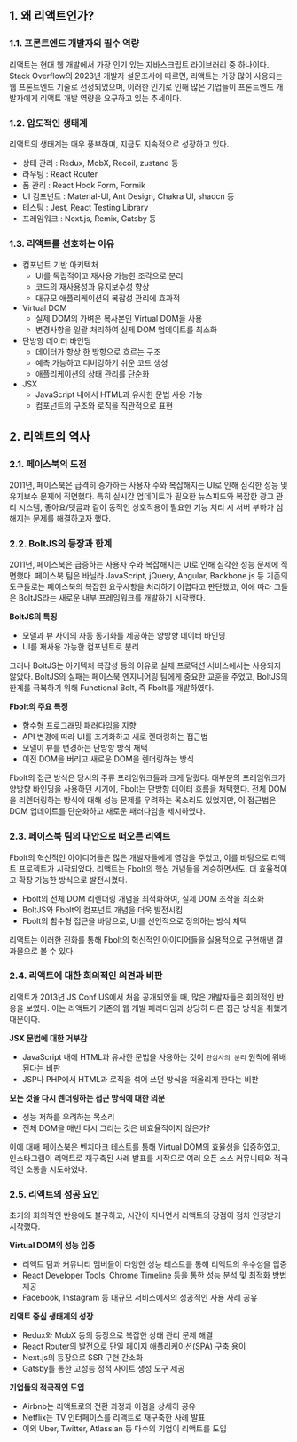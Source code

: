 ## 1. 왜 리액트인가? 
### 1.1. 프론트엔드 개발자의 필수 역량
리액트는 현대 웹 개발에서 가장 인기 있는 자바스크립트 라이브러리 중 하나이다. Stack Overflow의 2023년 개발자 설문조사에 따르면, 리액트는 가장 많이 사용되는 웹 프론트엔드 기술로 선정되었으며, 이러한 인기로 인해 많은 기업들이 프론트엔드 개발자에게 리액트 개발 역량을 요구하고 있는 추세이다. 

### 1.2. 압도적인 생태계
리액트의 생태계는 매우 풍부하며, 지금도 지속적으로 성장하고 있다. 
- 상태 관리 : Redux, MobX, Recoil, zustand 등
- 라우팅 : React Router
- 폼 관리 : React Hook Form, Formik
- UI 컴포넌트 : Material-UI, Ant Design, Chakra UI, shadcn 등 
- 테스팅 : Jest, React Testing Library
- 프레임워크 : Next.js, Remix, Gatsby 등

### 1.3. 리액트를 선호하는 이유
- 컴포넌트 기반 아키텍처
    - UI를 독립적이고 재사용 가능한 조각으로 분리
    - 코드의 재사용성과 유지보수성 향상
    - 대규모 애플리케이션의 복잡성 관리에 효과적
- Virtual DOM
    - 실제 DOM의 가벼운 복사본인 Virtual DOM을 사용
    - 변경사항을 일괄 처리하여 실제 DOM 업데이트를 최소화
- 단방향 데이터 바인딩
    - 데이터가 항상 한 방향으로 흐르는 구조
    - 예측 가능하고 디버깅하기 쉬운 코드 생성
    - 애플리케이션의 상태 관리를 단순화
- JSX 
    - JavaScript 내에서 HTML과 유사한 문법 사용 가능
    - 컴포넌트의 구조와 로직을 직관적으로 표현

## 2. 리액트의 역사 
### 2.1. 페이스북의 도전 
2011년, 페이스북은 급격히 증가하는 사용자 수와 복잡해지는 UI로 인해 심각한 성능 및 유지보수 문제에 직면했다. 특히 실시간 업데이트가 필요한 뉴스피드와 복잡한 광고 관리 시스템, 좋아요/댓글과 같이 동적인 상호작용이 필요한 기능 처리 시 서버 부하가 심해지는 문제를 해결하고자 했다. 

### 2.2. BoltJS의 등장과 한계
2011년, 페이스북은 급증하는 사용자 수와 복잡해지는 UI로 인해 심각한 성능 문제에 직면했다. 페이스북 팀은 바닐라 JavaScript, jQuery, Angular, Backbone.js 등 기존의 도구들로는 페이스북의 복잡한 요구사항을 처리하기 어렵다고 판단했고, 이에 따라 그들은 BoltJS라는 새로운 내부 프레임워크를 개발하기 시작했다. 

**BoltJS의 특징**
- 모델과 뷰 사이의 자동 동기화를 제공하는 양방향 데이터 바인딩
- UI를 재사용 가능한 컴포넌트로 분리

그러나 BoltJS는 아키텍처 복잡성 등의 이유로 실제 프로덕션 서비스에서는 사용되지 않았다. BoltJS의 실패는 페이스북 엔지니어링 팀에게 중요한 교훈을 주었고, BoltJS의 한계를 극복하기 위해 Functional Bolt, 즉 Fbolt를 개발하였다. 

**Fbolt의 주요 특징**

- 함수형 프로그래밍 패러다임을 지향
- API 변경에 따라 UI를 초기화하고 새로 렌더링하는 접근법
- 모델이 뷰를 변경하는 단방향 방식 채택
- 이전 DOM을 버리고 새로운 DOM을 렌더링하는 방식

Fbolt의 접근 방식은 당시의 주류 프레임워크들과 크게 달랐다. 대부분의 프레임워크가 양방향 바인딩을 사용하던 시기에, Fbolt는 단방향 데이터 흐름을 채택했다. 전체 DOM을 리렌더링하는 방식에 대해 성능 문제를 우려하는 목소리도 있었지만, 이 접근법은 DOM 업데이트를 단순화하고 새로운 패러다임을 제시하였다. 

### 2.3. 페이스북 팀의 대안으로 떠오른 리액트
Fbolt의 혁신적인 아이디어들은 많은 개발자들에게 영감을 주었고, 이를 바탕으로 리액트 프로젝트가 시작되었다. 리액트는 Fbolt의 핵심 개념들을 계승하면서도, 더 효율적이고 확장 가능한 방식으로 발전시켰다. 

- Fbolt의 전체 DOM 리렌더링 개념을 최적화하여, 실제 DOM 조작을 최소화
- BoltJS와 Fbolt의 컴포넌트 개념을 더욱 발전시킴
- Fbolt의 함수형 접근을 바탕으로, UI를 선언적으로 정의하는 방식 채택

리액트는 이러한 진화를 통해 Fbolt의 혁신적인 아이디어들을 실용적으로 구현해낸 결과물으로 볼 수 있다. 

### 2.4. 리액트에 대한 회의적인 의견과 비판
리액트가 2013년 JS Conf US에서 처음 공개되었을 때, 많은 개발자들은 회의적인 반응을 보였다. 이는 리액트가 기존의 웹 개발 패러다임과 상당히 다른 접근 방식을 취했기 때문이다. 

**JSX 문법에 대한 거부감**

- JavaScript 내에 HTML과 유사한 문법을 사용하는 것이 `관심사의 분리` 원칙에 위배된다는 비판
- JSP나 PHP에서 HTML과 로직을 섞어 쓰던 방식을 떠올리게 한다는 비판

**모든 것을 다시 렌더링하는 접근 방식에 대한 의문**

- 성능 저하를 우려하는 목소리
- 전체 DOM을 매번 다시 그리는 것은 비효율적이지 않은가?

이에 대해 페이스북은 벤치마크 테스트를 통해 Virtual DOM의 효율성을 입증하였고, 인스타그램이 리액트로 재구축된 사례 발표를 시작으로 여러 오픈 소스 커뮤니티와 적극적인 소통을 시도하였다. 



### 2.5. 리액트의 성공 요인

초기의 회의적인 반응에도 불구하고, 시간이 지나면서 리액트의 장점이 점차 인정받기 시작했다. 

**Virtual DOM의 성능 입증**
- 리액트 팀과 커뮤니티 멤버들이 다양한 성능 테스트를 통해 리액트의 우수성을 입증
- React Developer Tools, Chrome Timeline 등을 통한 성능 분석 및 최적화 방법 제공
- Facebook, Instagram 등 대규모 서비스에서의 성공적인 사용 사례 공유

**리액트 중심 생태계의 성장**
- Redux와 MobX 등의 등장으로 복잡한 상태 관리 문제 해결
- React Router의 발전으로 단일 페이지 애플리케이션(SPA) 구축 용이
- Next.js의 등장으로 SSR 구현 간소화
- Gatsby를 통한 고성능 정적 사이트 생성 도구 제공

**기업들의 적극적인 도입**
- Airbnb는 리액트로의 전환 과정과 이점을 상세히 공유
- Netflix는 TV 인터페이스를 리액트로 재구축한 사례 발표
- 이외 Uber, Twitter, Atlassian 등 다수의 기업이 리액트를 도입